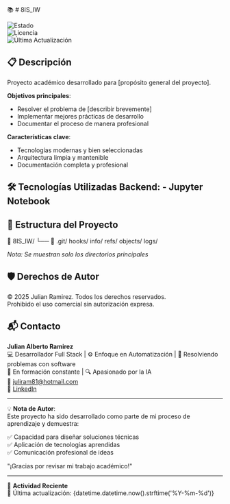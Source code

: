 📚 # 8IS_IW  

![Estado](https://img.shields.io/badge/Estado-Académico-blue)  
![Licencia](https://img.shields.io/badge/Licencia-MIT-green)  
![Última Actualización](https://img.shields.io/badge/Actualización-2025-05-09-lightgrey)  

## 📋 Descripción

Proyecto académico desarrollado para [propósito general del proyecto].

**Objetivos principales**:
- Resolver el problema de [describir brevemente]
- Implementar mejores prácticas de desarrollo
- Documentar el proceso de manera profesional

**Características clave**:
- Tecnologías modernas y bien seleccionadas
- Arquitectura limpia y mantenible
- Documentación completa y profesional

## 🛠 Tecnologías Utilizadas  **Backend**:  - Jupyter Notebook  

## 📂 Estructura del Proyecto
📁 8IS_IW/
    └── 📂 .git/
        hooks/
        info/
        refs/
        objects/
        logs/

*Nota: Se muestran solo los directorios principales*

## 🛡️ Derechos de Autor  

© 2025 Julian Ramirez. Todos los derechos reservados.  
Prohibido el uso comercial sin autorización expresa.  

## 📬 Contacto  

**Julian Alberto Ramirez**  
💻 Desarrollador Full Stack | ⚙️ Enfoque en Automatización | 🧩 Resolviendo problemas con software  
🚀 En formación constante | 🔍 Apasionado por la IA  
📧 [juliram81@hotmail.com](mailto:juliram81@hotmail.com)  
🔗 [LinkedIn](https://linkedin.com/in/julianramirezc)  

---  

💡 **Nota de Autor**:  
Este proyecto ha sido desarrollado como parte de mi proceso de aprendizaje y demuestra:  

✅ Capacidad para diseñar soluciones técnicas  
✅ Aplicación de tecnologías aprendidas  
✅ Comunicación profesional de ideas  

"¡Gracias por revisar mi trabajo académico!"  

---  

📅 **Actividad Reciente**  
🔹 Última actualización: {datetime.datetime.now().strftime('%Y-%m-%d')}  
